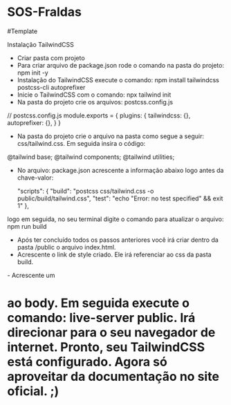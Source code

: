 # SOS-Fraldas
#Template

Instalação TailwindCSS

- Criar pasta com projeto
- Para criar arquivo de package.json rode o comando na pasta do projeto: npm init -y
- Instalação do TailwindCSS execute o comando: npm install tailwindcss postcss-cli autoprefixer
- Inicie o TailwindCSS com o comando: npx tailwind init
- Na pasta do projeto crie os arquivos: postcss.config.js

// postcss.config.js
module.exports = {
  plugins: {
    tailwindcss: {},
    autoprefixer: {},
  }
}

- Na pasta do projeto crie o arquivo na pasta como segue a seguir: css/tailwind.css. Em seguida insira o código: 

@tailwind base;
@tailwind components;
@tailwind utilities;

- No arquivo: package.json acrescente a informação abaixo logo antes da chave-valor: 

  "scripts": {
    "build": "postcss css/tailwind.css -o public/build/tailwind.css",
    "test": "echo \"Error: no test specified\" && exit 1"
  },

logo em seguida, no seu terminal digite o comando para atualizar o arquivo: npm run build

- Após ter concluído todos os passos anteriores você irá criar dentro da pasta /public o arquivo index.html. 
- Acrescente o link de style criado. Ele irá referenciar ao css da pasta build.
<link rel="stylesheet" href="build/tailwind.css">
- Acrescente um <h1> ao body. Em seguida execute o comando: live-server public. Irá direcionar para o seu navegador de internet. Pronto, seu TailwindCSS está configurado. Agora só aproveitar da documentação no site oficial. ;)
